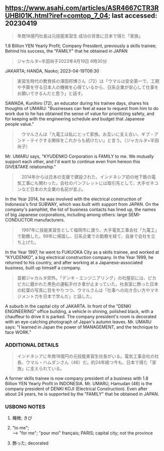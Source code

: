 ## https://www.asahi.com/articles/ASR4667CTR3RUHBI01K.html?iref=comtop_7_04; last accessed: 20230419

> 年商18億円社長は元技能実習生 成功の背景に日本で得た「家族」

1.8 Billion YEN Yearly Profit; Company President, previously a skills trainee; Behind his success, the "FAMILY" that he obtained in JAPAN

> ジャカルタ=半田尚子2023年4月19日 6時30分

JAKARTA; HANDA, Naoko; 2023-04-19T06:30

> 実習生時代の教育係の澤田邦博さん（72）は「ウマルは安全第一で、工期や予算を守る日本人の機微を心得ているから、日系企業が安心して仕事をお願いできるんだと思う」と話す。

SAWADA, Kunihiro (72), an educator during his trainee days, shares his thoughts of UMARU: "Businesses can feel at ease to request from him to do work due to he has obtained the sense of value for prioritizing safety, and for keeping with the engineering schedule and budget that Japanese people value."

>　ウマルさんは「九電工は私にとって家族。お互いに支え合い、ギブ・アンド・テイクする関係をこれからも続けたい」と言う。（ジャカルタ=半田尚子）

Mr. UMARU says, "KYUDENKO Corporation is FAMILY to me. We mutually support each other, and I'd want to continue even from hereon this GIVE&TAKE relationship."

>　2014年からは日本の支援で建設された、インドネシア初の地下鉄の電気工事にも関わった。会社のパンフレットには取引先として、大手ゼネコンなど日本の大企業の名前が並ぶ。

In the Year 2014, he was involved with the electrical construction of Indonesia's first SUBWAY, which was built with support from JAPAN. On the company's pamphlet, the list of business contacts has lined up, the names of big Japanese corporations, including among others: large SEMI-CONDUCTOR manufacturers.

>　1997年に技能実習生として福岡市に渡り、大手電気工事会社「九電工」で勤務した。99年に帰国し、日系企業での勤務を経て、自身で会社を立ち上げた。

In the Year 1997, he went to FUKUOKA City as a skills trainee, and worked at "KYUDENKO", a big electrical construction company. In the Year 1999, he returned to his country, and after working at a Japanese-associated business, built up himself a company.

> 首都ジャカルタ郊外。「デンキ・エンジニアリング」の社屋前には、ピカピカに磨かれた黒色の運転手付き車が止まっていた。社長室に飾った日本の紅葉の写真に目をやりつつ、ウマルさんは「仕事への向き合い方やマネジメント力を日本で学んだ」と話した。

A suburb in the capital city of JAKARTA. In front of the "DENKI ENGINEERING" office building, a vehicle in shining, polished black, with a chauffeur to drive it is parked. The company president's room is decorated with an eye-catching photograph of Japan's autumn leaves. Mr. UMARU says: "I learned in Japan the power of MANAGEMENT, and the technique to face WORK."

### ADDITIONAL DETAILS

> インドネシアに年商18億円の元技能実習生社長がいる。電気工事会社の社長、ウマル・ハムダンさん（46）だ。約24年経つ今も、日本で得た「家族」に支えられている。

A former skills trainee is now company president of a business with 1.8 Billion YEN Yearly Profit in INDONESIA. Mr. UMARU, Hamudan (46) is the company president of DENKI KOJI (Electrical Construction). Even after about 24 years, he is supported by the "FAMILY" that he obtained in JAPAN.


### USBONG NOTES

1) 機微; きび

2) "to me";<br/>
--> "for me"; "pour moi" français; PARIS; capital city; not the province

3) 飾った; decorated
